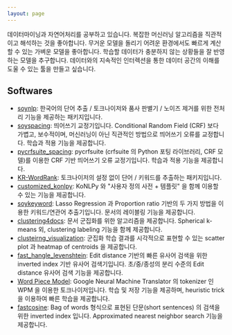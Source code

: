 ```yaml
---
layout: page
---
```


데이터마이닝과 자연어처리를 공부하고 있습니다. 복잡한 머신러닝 알고리즘을 직관적이고 해석하는 것을 좋아합니다. 무거운 모델을 돌리기 어려운 환경에서도 빠르게 계산할 수 있는 가벼운 모델을 좋아합니다. 학습할 데이터가 충분하지 않는 상황들을 잘 반영하는 모델을 추구합니다. 데이터와의 지속적인 인터렉션을 통한 데이터 공간의 이해를 도울 수 있는 툴을 만들고 싶습니다. 

## Softwares

- [soynlp][soynlp]: 한국어의 단어 추출 / 토크나이저와 품사 판별기 / 노이즈 제거를 위한 전처리 기능을 제공하는 패키지입니다. 
- [soyspacing][soyspacing]: 띄어쓰기 교정기입니다. Conditional Random Field (CRF) 보다 가볍고, 보수적이며, 머신러닝이 아닌 직관적인 방법으로 띄어쓰기 오류를 교정합니다. 학습과 적용 기능을 제공합니다. 
- [pycrfsuite_spacing][pycrfsuite_spacing]: pycrfsuite (crfsuite 의 Python 포팅 라이브러리, CRF 모델)를 이용한 CRF 기반 띄어쓰기 오류 교정기입니다. 학습과 적용 기능을 제공합니다. 
- [KR-WordRank][kr-wordrank]: 토크나이저의 설정 없이 단어 / 키워드를 추출하는 패키지입니다. 
- [customized_konlpy][ckonlpy]: KoNLPy 와 "사용자 정의 사전 + 템플릿" 을 함께 이용할 수 있는 기능을 제공합니다.
- [soykeyword][soykeyword]: Lasso Regression 과 Proportion ratio 기반의 두 가지 방법을 이용한 키워드/연관어 추출기입니다. 문서의 레이블링 기능을 제공합니다.
- [clustering4docs][clustering4docs]: 문서 군집화를 위한 알고리즘을 제공합니다. Spherical k-means 외, clustering labeling 기능을 함께 제공합니다.
- [clusteirng_visualization][clustering_visualization]: 군집화 학습 결과를 시각적으로 표현할 수 있는 scatter plot 과 heatmap of centroids 을 제공합니다. 
- [fast_hangle_levenshtein][fast_editdistance]: Edit distance 기반의 빠른 유사어 검색을 위한 inverted index 기반 유사어 검색기입니다. 초/중/종성의 분리 수준의 Edit distance 유사어 검색 기능을 제공합니다.
- [Word Piece Model][wpm]: Google Neural Machine Translator 의 tokenizer 인 WPM 을 이용한 토크나이저입니다. 학습 및 저장 기능을 제공하며, heuristic trick 을 이용하여 빠른 학습을 제공합니다.
- [fastcosine][fastcosine]: Bag of words 형식으로 표현된 단문(short sentences) 의 검색을 위한 inverted index 입니다. Approximated nearest neighbor search 기능을 제공합니다.   

[soynlp]: https://github.com/lovit/soynlp
[soyspacing]: https://github.com/lovit/soyspacing
[pycrfsuite_spacing]: https://github.com/lovit/pycrfsuite_spacing
[kr-wordrank]: https://github.com/lovit/kr-wordrank
[ckonlpy]: https://github.com/lovit/customized_konlpy
[soykeyword]: https://github.com/lovit/soykeyword
[clustering4docs]: https://github.com/lovit/clustering4docs
[clustering_visualization]: https://github.com/lovit/clustering_visualization
[wpm]: https://github.com/lovit/WordPieceModel
[fast_editdistance]: https://github.com/lovit/fast_hangle_levenshtein/
[fastcosine]: https://github.com/lovit/fastcosine/
